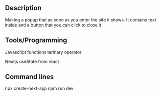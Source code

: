## Description 
Making a popup that as soon as you enter the site it shows. It contains text inside and a button that you can click to close it 
## Tools/Programming
Javascript 
functions 
terinary operator 

Nextjs 
useState from react
## Command lines 
npx create-next-app 
npm run dev 